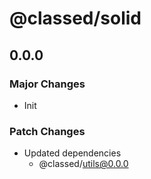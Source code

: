 # @classed/solid

## 0.0.0

### Major Changes

- Init

### Patch Changes

- Updated dependencies
  - @classed/utils@0.0.0
